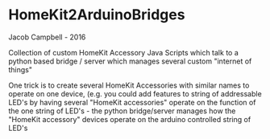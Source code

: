 # HomeKit2ArduinoBridges
Jacob Campbell - 2016

Collection of custom HomeKit Accessory Java Scripts which talk to a python based bridge / server which manages several 
custom "internet of things"

One trick is to create several HomeKit Accessories with similar names to operate on one device, (e.g. you could add features to
string of addressable LED's by having several "HomeKit accessories" operate on the function of the one string of LED's - the
python bridge/server manages how the "HomeKit accessory" devices operate on the arduino controlled string of LED's

